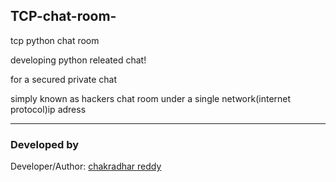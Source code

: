 ## TCP-chat-room-

tcp python chat room 

developing python releated chat!

for a secured private chat

simply known as hackers chat room under a single network(internet protocol)ip adress

-------------------------------------------------------------------------------------

### Developed by

Developer/Author: [chakradhar reddy](https://cdrmukkamalla2.vercel.app/)
